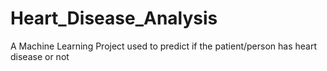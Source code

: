 # Heart_Disease_Analysis
A Machine Learning Project used to predict if the patient/person has heart disease or not
